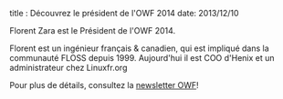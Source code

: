 title : Découvrez le président de l'OWF 2014
date: 2013/12/10

Florent Zara est le Président de l'OWF 2014.

Florent est un ingénieur français & canadien, qui est impliqué dans la communauté FLOSS depuis 1999. Aujourd'hui il est COO d'Henix et un administrateur chez Linuxfr.org

Pour plus de détails, consultez la [newsletter OWF](http://eepurl.com/KlCdz)!
